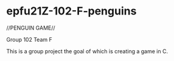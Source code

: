 # epfu21Z-102-F-penguins

//PENGUIN GAME//

Group 102 Team F

This is a group project the goal  of which is creating a game in C.
